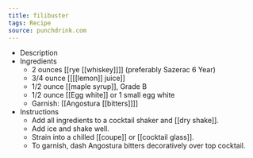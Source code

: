 ```yaml
---
title: filibuster
tags: Recipe
source: punchdrink.com
---
```


- Description
- Ingredients
	- 2 ounces [[rye [[whiskey]]]] (preferably Sazerac 6 Year)
	- 3/4 ounce [[[[lemon]] juice]]
	- 1/2 ounce [[maple syrup]], Grade B
	- 1/2 ounce [[Egg white]] or 1 small egg white
	- Garnish: [[Angostura [[bitters]]]]
- Instructions
	- Add all ingredients to a cocktail shaker and [[dry shake]].
	- Add ice and shake well.
	- Strain into a chilled [[coupe]] or [[cocktail glass]].
	- To garnish, dash Angostura bitters decoratively over top cocktail.